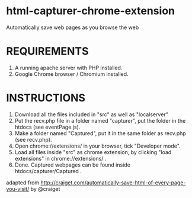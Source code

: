 html-capturer-chrome-extension
==============================

Automatically save web pages as you browse the web

REQUIREMENTS
============
1. A running apache server with PHP installed.
2. Google Chrome browser / Chromium installed.

INSTRUCTIONS
============
1. Download all the files included in "src" as well as "localserver"
2. Put the recv.php file in a folder named "capturer", put the folder in the htdocs (see eventPage.js).
3. Make a folder named "Captured", put it in the same folder as recv.php (see recv.php).
4. Open chrome://extensions/ in your browser, tick "Developer mode".
5. Load all files inside "src" as chrome extension, by clicking "load extensions" in chrome://extensions/ .
6. Done. Captured webpages can be found inside htdocs/capturer/Captured .

adapted from http://craiget.com/automatically-save-html-of-every-page-you-visit/ by @craiget
